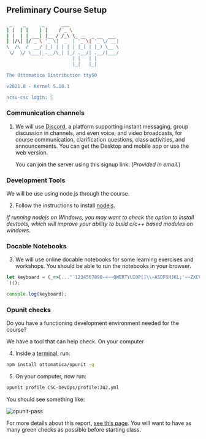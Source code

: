 ## Preliminary Course Setup

```bash
 _    _      _      ___                  
| |  | |    | |    / _ \                 
| |  | | ___| |__ / /_\ \_ __  _ __  ___ 
| |/\| |/ _ \ '_ \|  _  | '_ \| '_ \/ __|
\  /\  /  __/ |_) | | | | |_) | |_) \__ \
 \/  \/ \___|_.__/\_| |_/ .__/| .__/|___/
                        | |   | |        
                        |_|   |_|

The Ottomatica Distribution ttyS0

v2021.8 - Kernel 5.10.1

ncsu-csc login: ░
```

### Communication channels

1. We will use [Discord](https://discord.com/), a platform supporting instant messaging, group discussion in channels, and even voice, and video broadcasts, for course communication, clarification questions, class activities, and announcements. You can get the Desktop and mobile app or use the web version.  

    You can join the server using this signup link:
    (_Provided in email._)

### Development Tools

We will be use using node.js through the course.

2. Follow the instructions to install [nodejs](https://nodejs.org/en/). 

_If running nodejs on Windows, you may want to check the option to install devtools, which will improve your ability to build c/c++ based modules on windows_.

### Docable Notebooks

3. We will use online docable notebooks for some learning exercises and workshops. You should be able to run the notebooks in your browser.

```js | {type: 'script'}
let keyboard = (_=>[..."`1234567890-=~~QWERTYUIOP[]\\~ASDFGHJKL;'~~ZXCVBNM,./~"].map(x=>(o+=`/${b='_'.repeat(w=x<y?2:' 667699'[x=["BS","TAB","CAPS","ENTER"][p++]||'SHIFT',p])}\\|`,m+=y+(x+'    ').slice(0,w)+y+y,n+=y+b+y+y,l+=' __'+b)[73]&&(k.push(l,m,n,o),l='',m=n=o=y),m=n=o=y='|',p=l=k=[])&&k.join`
`)();

console.log(keyboard);
```

### Opunit checks

Do you have a functioning development environment needed for the course? 

We have a tool that can help check. On your computer

4. Inside a [terminal](https://github.com/chrisparnin/EngineeringBasics/blob/master/Shells.md#shells), run:

```bash
npm install ottomatica/opunit -g
```

5. On your computer, now run:

```bash
opunit profile CSC-DevOps/profile:342.yml
```

You should see something like:

![opunit-pass](https://github.com/CSC-DevOps/Course/raw/master/imgs/opunit-pass.png)

For more details about this report, [see this page](https://github.com/CSC-DevOps/profile). You will want to have as many green checks as possible before starting class.
